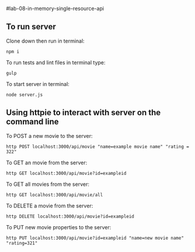 #lab-08-in-memory-single-resource-api

## To run server
Clone down then run in terminal:
```
npm i
```
To run tests and lint files in terminal type:
```
gulp
```
To start server in terminal:
```
node server.js
```

## Using httpie to interact with server on the command line
To POST a new movie to the server:
```
http POST localhost:3000/api/movie "name=example movie name" "rating = 322"
```
To GET an movie from the server:
```
http GET localhost:3000/api/movie?id=exampleid
```
To GET all movies from the server:
```
http GET localhost:3000/api/movie/all
```
To DELETE a movie from the server:
```
http DELETE localhost:3000/api/movie?id=exampleid
```
To PUT new movie properties to the server:
```
http PUT localhost:3000/api/movie?id=exampleid "name=new movie name" "rating=321"
```
